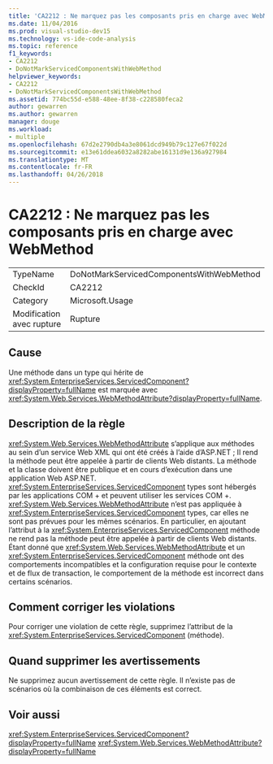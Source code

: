 ```yaml
---
title: 'CA2212 : Ne marquez pas les composants pris en charge avec WebMethod'
ms.date: 11/04/2016
ms.prod: visual-studio-dev15
ms.technology: vs-ide-code-analysis
ms.topic: reference
f1_keywords:
- CA2212
- DoNotMarkServicedComponentsWithWebMethod
helpviewer_keywords:
- CA2212
- DoNotMarkServicedComponentsWithWebMethod
ms.assetid: 774bc55d-e588-48ee-8f38-c228580feca2
author: gewarren
ms.author: gewarren
manager: douge
ms.workload:
- multiple
ms.openlocfilehash: 67d2e2790db4a3e8061dcd949b79c127e67f022d
ms.sourcegitcommit: e13e61ddea6032a8282abe16131d9e136a927984
ms.translationtype: MT
ms.contentlocale: fr-FR
ms.lasthandoff: 04/26/2018
---
```

# <a name="ca2212-do-not-mark-serviced-components-with-webmethod"></a>CA2212 : Ne marquez pas les composants pris en charge avec WebMethod
|||
|-|-|
|TypeName|DoNotMarkServicedComponentsWithWebMethod|
|CheckId|CA2212|
|Category|Microsoft.Usage|
|Modification avec rupture|Rupture|

## <a name="cause"></a>Cause
 Une méthode dans un type qui hérite de <xref:System.EnterpriseServices.ServicedComponent?displayProperty=fullName> est marquée avec <xref:System.Web.Services.WebMethodAttribute?displayProperty=fullName>.

## <a name="rule-description"></a>Description de la règle
 <xref:System.Web.Services.WebMethodAttribute> s’applique aux méthodes au sein d’un service Web XML qui ont été créés à l’aide d’ASP.NET ; Il rend la méthode peut être appelée à partir de clients Web distants. La méthode et la classe doivent être publique et en cours d’exécution dans une application Web ASP.NET. <xref:System.EnterpriseServices.ServicedComponent> types sont hébergés par les applications COM + et peuvent utiliser les services COM +. <xref:System.Web.Services.WebMethodAttribute> n’est pas appliquée à <xref:System.EnterpriseServices.ServicedComponent> types, car elles ne sont pas prévues pour les mêmes scénarios. En particulier, en ajoutant l’attribut à la <xref:System.EnterpriseServices.ServicedComponent> méthode ne rend pas la méthode peut être appelée à partir de clients Web distants. Étant donné que <xref:System.Web.Services.WebMethodAttribute> et un <xref:System.EnterpriseServices.ServicedComponent> méthode ont des comportements incompatibles et la configuration requise pour le contexte et de flux de transaction, le comportement de la méthode est incorrect dans certains scénarios.

## <a name="how-to-fix-violations"></a>Comment corriger les violations
 Pour corriger une violation de cette règle, supprimez l’attribut de la <xref:System.EnterpriseServices.ServicedComponent> (méthode).

## <a name="when-to-suppress-warnings"></a>Quand supprimer les avertissements
 Ne supprimez aucun avertissement de cette règle. Il n’existe pas de scénarios où la combinaison de ces éléments est correct.

## <a name="see-also"></a>Voir aussi
 <xref:System.EnterpriseServices.ServicedComponent?displayProperty=fullName> <xref:System.Web.Services.WebMethodAttribute?displayProperty=fullName>